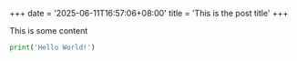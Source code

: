 +++
date = '2025-06-11T16:57:06+08:00'
title = 'This is the post title'
+++

This is some content

```python
print('Hello World!')
```
